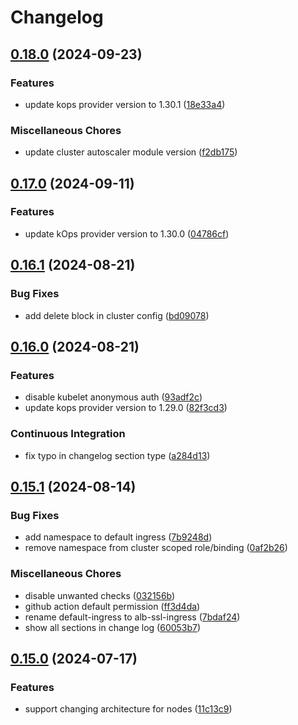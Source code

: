 # Changelog

## [0.18.0](https://github.com/opzkit/terraform-aws-k8s/compare/v0.17.0...v0.18.0) (2024-09-23)


### Features

* update kops provider version to 1.30.1 ([18e33a4](https://github.com/opzkit/terraform-aws-k8s/commit/18e33a4644418cf3710c89d31eb5d076dc9fc8c2))


### Miscellaneous Chores

* update cluster autoscaler module version ([f2db175](https://github.com/opzkit/terraform-aws-k8s/commit/f2db175481cda02a6c9d7620edd84007bafcea6b))

## [0.17.0](https://github.com/opzkit/terraform-aws-k8s/compare/v0.16.1...v0.17.0) (2024-09-11)


### Features

* update kOps provider version to 1.30.0 ([04786cf](https://github.com/opzkit/terraform-aws-k8s/commit/04786cf1d1e668c8e7e4a1fbe3bfa9ae0d47076e))

## [0.16.1](https://github.com/opzkit/terraform-aws-k8s/compare/v0.16.0...v0.16.1) (2024-08-21)


### Bug Fixes

* add delete block in cluster config ([bd09078](https://github.com/opzkit/terraform-aws-k8s/commit/bd09078fbd383667ceef9122e816693496a9fd9f))

## [0.16.0](https://github.com/opzkit/terraform-aws-k8s/compare/v0.15.1...v0.16.0) (2024-08-21)


### Features

* disable kubelet anonymous auth ([93adf2c](https://github.com/opzkit/terraform-aws-k8s/commit/93adf2c2b15fa76b0659444d50d541d54ded71e0))
* update kops provider version to 1.29.0 ([82f3cd3](https://github.com/opzkit/terraform-aws-k8s/commit/82f3cd35ccd95b244804edda28edbb6d8b81d667))


### Continuous Integration

* fix typo in changelog section type ([a284d13](https://github.com/opzkit/terraform-aws-k8s/commit/a284d13dec36a0fda16e3bb65cf639886eb68697))

## [0.15.1](https://github.com/opzkit/terraform-aws-k8s/compare/v0.15.0...v0.15.1) (2024-08-14)


### Bug Fixes

* add namespace to default ingress ([7b9248d](https://github.com/opzkit/terraform-aws-k8s/commit/7b9248dca347c7d4f952e28a7a9c528005e6edd0))
* remove namespace from cluster scoped role/binding ([0af2b26](https://github.com/opzkit/terraform-aws-k8s/commit/0af2b261d6d44926f1261e2013e8a9a75e0277f1))


### Miscellaneous Chores

* disable unwanted checks ([032156b](https://github.com/opzkit/terraform-aws-k8s/commit/032156b74c63769c5da3a9afecd87958641b2a83))
* github action default permission ([ff3d4da](https://github.com/opzkit/terraform-aws-k8s/commit/ff3d4dac4129035b5b3916e7a626867ef9b4ee00))
* rename default-ingress to alb-ssl-ingress ([7bdaf24](https://github.com/opzkit/terraform-aws-k8s/commit/7bdaf2457bad0b1effe3ceb8bc8ca097101b6eb5))
* show all sections in change log ([60053b7](https://github.com/opzkit/terraform-aws-k8s/commit/60053b7c5dce899932dfbc0edaef37fa822047aa))

## [0.15.0](https://github.com/opzkit/terraform-aws-k8s/compare/v0.14.4...v0.15.0) (2024-07-17)


### Features

* support changing architecture for nodes ([11c13c9](https://github.com/opzkit/terraform-aws-k8s/commit/11c13c967b5847e200a6e7d3b180df050d81f37e))

